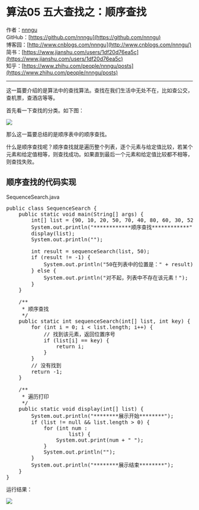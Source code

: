 # 算法05 五大查找之：顺序查找
作者：[nnngu](https://github.com/nnngu)  
GitHub：[https://github.com/nnngu](https://github.com/nnngu)  
博客园：[http://www.cnblogs.com/nnngu](http://www.cnblogs.com/nnngu/)  
简书：[https://www.jianshu.com/users/1df20d76ea5c](https://www.jianshu.com/users/1df20d76ea5c)  
知乎：[https://www.zhihu.com/people/nnngu/posts](https://www.zhihu.com/people/nnngu/posts)  

---

这一篇要介绍的是算法中的查找算法。查找在我们生活中无处不在，比如查公交，查机票，查酒店等等。

首先看一下查找的分类。如下图：

![][1]

那么这一篇要总结的是顺序表中的顺序查找。

什么是顺序查找呢？顺序查找就是遍历整个列表，逐个元素与给定值比较，若某个元素和给定值相等，则查找成功。如果直到最后一个元素和给定值比较都不相等，则查找失败。

## 顺序查找的代码实现

SequenceSearch.java

<pre>public class SequenceSearch {
    public static void main(String[] args) {
        int[] list = {90, 10, 20, 50, 70, 40, 80, 60, 30, 52};
        System.out.println("************顺序查找************");
        display(list);
        System.out.println("");

        int result = sequenceSearch(list, 50);
        if (result != -1) {
            System.out.println("50在列表中的位置是：" + result);
        } else {
            System.out.println("对不起，列表中不存在该元素！");
        }
    }

    /**
     * 顺序查找
     */
    public static int sequenceSearch(int[] list, int key) {
        for (int i = 0; i < list.length; i++) {
            // 找到该元素，返回位置序号
            if (list[i] == key) {
                return i;
            }
        }
        // 没有找到
        return -1;
    }

    /**
     * 遍历打印
     */
    public static void display(int[] list) {
        System.out.println("********展示开始********");
        if (list != null && list.length > 0) {
            for (int num :
                    list) {
                System.out.print(num + " ");
            }
            System.out.println("");
        }
        System.out.println("********展示结束********");
    }
}</pre>

运行结果：

![][2]


  [1]: https://www.github.com/nnngu/FigureBed/raw/master/2018/1/21/1516484702085.jpg
  [2]: https://www.github.com/nnngu/FigureBed/raw/master/2018/1/21/1516484738026.jpg